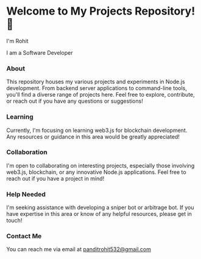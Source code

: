 # Welcome to My Projects Repository! 👋

I'm Rohit

I am a Software Developer

### About
This repository houses my various projects and experiments in Node.js development. From backend server applications to command-line tools, you'll find a diverse range of projects here. Feel free to explore, contribute, or reach out if you have any questions or suggestions!

### Learning
Currently, I'm focusing on learning web3.js for blockchain development. Any resources or guidance in this area would be greatly appreciated!

### Collaboration
I'm open to collaborating on interesting projects, especially those involving web3.js, blockchain, or any innovative Node.js applications. Feel free to reach out if you have a project in mind!

### Help Needed
I'm seeking assistance with developing a sniper bot or arbitrage bot. If you have expertise in this area or know of any helpful resources, please get in touch!

### Contact Me
You can reach me via email at panditrohit532@gmail.com
